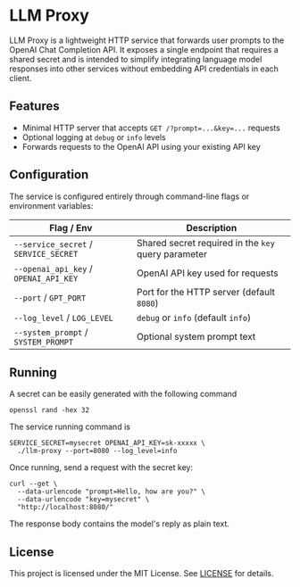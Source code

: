 # LLM Proxy

LLM Proxy is a lightweight HTTP service that forwards user prompts to the
OpenAI Chat Completion API. It exposes a single endpoint that requires a shared
secret and is intended to simplify integrating language model responses into
other services without embedding API credentials in each client.

## Features

- Minimal HTTP server that accepts `GET /?prompt=...&key=...` requests
- Optional logging at `debug` or `info` levels
- Forwards requests to the OpenAI API using your existing API key

## Configuration

The service is configured entirely through command-line flags or environment
variables:

| Flag / Env                            | Description                                         |
|---------------------------------------|-----------------------------------------------------|
| `--service_secret` / `SERVICE_SECRET` | Shared secret required in the `key` query parameter |
| `--openai_api_key` / `OPENAI_API_KEY` | OpenAI API key used for requests                    |
| `--port` / `GPT_PORT`                 | Port for the HTTP server (default `8080`)           |
| `--log_level` / `LOG_LEVEL`           | `debug` or `info` (default `info`)                  |
| `--system_prompt` / `SYSTEM_PROMPT`   | Optional system prompt text                         |

## Running

A secret can be easily generated with the following command

```shell
openssl rand -hex 32
```

The service running command is

```shell
SERVICE_SECRET=mysecret OPENAI_API_KEY=sk-xxxxx \
  ./llm-proxy --port=8080 --log_level=info
```

Once running, send a request with the secret key:

```shell
curl --get \
  --data-urlencode "prompt=Hello, how are you?" \
  --data-urlencode "key=mysecret" \
  "http://localhost:8080/"
```

The response body contains the model's reply as plain text.

## License

This project is licensed under the MIT License. See [LICENSE](LICENSE) for
details.
